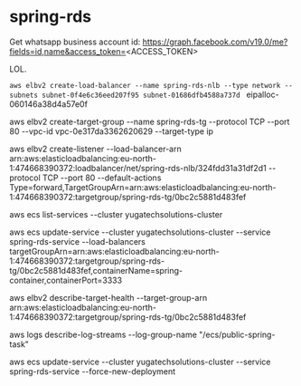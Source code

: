 # spring-rds

Get whatsapp business account id: https://graph.facebook.com/v19.0/me?fields=id,name&access_token=<ACCESS_TOKEN>

LOL.

`aws elbv2 create-load-balancer --name spring-rds-nlb --type network --subnets subnet-0f4e6c36eed207f95 subnet-01686dfb4588a737d
`
eipalloc-060146a38d4a57e0f

aws elbv2 create-target-group --name spring-rds-tg --protocol TCP --port 80 --vpc-id vpc-0e317da3362620629 --target-type ip


aws elbv2 create-listener --load-balancer-arn arn:aws:elasticloadbalancing:eu-north-1:474668390372:loadbalancer/net/spring-rds-nlb/324fdd31a31df2d1 --protocol TCP --port 80 --default-actions Type=forward,TargetGroupArn=arn:aws:elasticloadbalancing:eu-north-1:474668390372:targetgroup/spring-rds-tg/0bc2c5881d483fef

aws ecs list-services --cluster yugatechsolutions-cluster

aws ecs update-service --cluster yugatechsolutions-cluster --service spring-rds-service --load-balancers targetGroupArn=arn:aws:elasticloadbalancing:eu-north-1:474668390372:targetgroup/spring-rds-tg/0bc2c5881d483fef,containerName=spring-container,containerPort=3333

aws elbv2 describe-target-health --target-group-arn arn:aws:elasticloadbalancing:eu-north-1:474668390372:targetgroup/spring-rds-tg/0bc2c5881d483fef

aws logs describe-log-streams --log-group-name "/ecs/public-spring-task"

aws ecs update-service --cluster yugatechsolutions-cluster --service spring-rds-service --force-new-deployment
